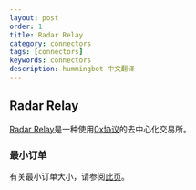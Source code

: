 ```yaml
---
layout: post
order: 1
title: Radar Relay
category: connectors
tags: [connectors]
keywords: connectors
description: hummingbot 中文翻译
---
```


## Radar Relay

[Radar Relay](https://radarrelay.com/)是一种使用[0x协议](https://0x.org/)的去中心化交易所。

### 最小订单

有关最小订单大小，请参阅[此页](https://support.radarrelay.com/en/support/solutions/articles/42000022036-do-you-have-a-minimum-or-maximum-order-size-)。






